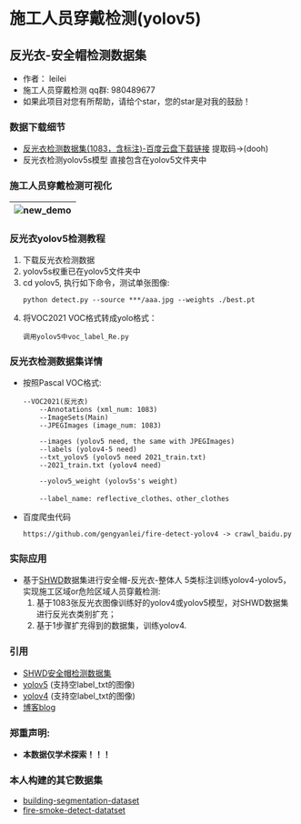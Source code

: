 # 施工人员穿戴检测(yolov5)
## 反光衣-安全帽检测数据集

* 作者： leilei
* 施工人员穿戴检测 qq群: 980489677
* 如果此项目对您有所帮助，请给个star，您的star是对我的鼓励！

### 数据下载细节
* [反光衣检测数据集(1083，含标注)-百度云盘下载链接](https://pan.baidu.com/s/1_Ei9bYmUpa-8q-hXZk1u8w) 提取码->(dooh)
* 反光衣检测yolov5s模型 直接包含在yolov5文件夹中

### 施工人员穿戴检测可视化
|![new_demo](https://github.com/gengyanlei/reflective-clothes-detect/blob/master/result/re_pred.jpg)|
|----|

### 反光衣yolov5检测教程
1. 下载反光衣检测数据
2. yolov5s权重已在yolov5文件夹中
3. cd yolov5, 执行如下命令，测试单张图像:
    ```
    python detect.py --source ***/aaa.jpg --weights ./best.pt
    ```
4. 将VOC2021 VOC格式转成yolo格式：
    ```
    调用yolov5中voc_label_Re.py
    ```

### 反光衣检测数据集详情
* 按照Pascal VOC格式:
    ```
    --VOC2021(反光衣)
        --Annotations (xml_num: 1083)
        --ImageSets(Main)
        --JPEGImages (image_num: 1083)

        --images (yolov5 need, the same with JPEGImages)
        --labels (yolov4-5 need)
        --txt_yolov5 (yolov5 need 2021_train.txt)
        --2021_train.txt (yolov4 need)

        --yolov5_weight (yolov5s's weight)

        --label_name: reflective_clothes、other_clothes
    ```

* 百度爬虫代码
    ```
    https://github.com/gengyanlei/fire-detect-yolov4 -> crawl_baidu.py
    ```

### 实际应用
* 基于[SHWD](https://github.com/njvisionpower/Safety-Helmet-Wearing-Dataset)数据集进行安全帽-反光衣-整体人 5类标注训练yolov4-yolov5，实现施工区域or危险区域人员穿戴检测:
    1. 基于1083张反光衣图像训练好的yolov4或yolov5模型，对SHWD数据集进行反光衣类别扩充；
    2. 基于1步骤扩充得到的数据集，训练yolov4.

### 引用
* [SHWD安全帽检测数据集](https://github.com/njvisionpower/Safety-Helmet-Wearing-Dataset)
* [yolov5](https://github.com/ultralytics/yolov5) (支持空label_txt的图像)
* [yolov4](https://github.com/AlexeyAB/darknet) (支持空label_txt的图像)
* [博客blog](https://blog.csdn.net/LEILEI18A/article/details/108694753)

### 郑重声明:
* **本数据仅学术探索！！！**

### 本人构建的其它数据集
* [building-segmentation-dataset](https://github.com/gengyanlei/build_segmentation_dataset)
* [fire-smoke-detect-datatset](https://github.com/gengyanlei/fire-detect-yolov4)
